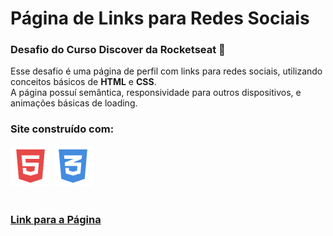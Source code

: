 # Página de Links para Redes Sociais
### Desafio do Curso Discover da Rocketseat 🚀
Esse desafio é uma página de perfil com links para redes sociais, utilizando conceitos básicos de **HTML** e **CSS**. <br/>
A página possuí semântica, responsividade para outros dispositivos, e animações básicas de loading.
### Site construído com:
<div>
<img src="https://github.com/luca-merighi/luca-merighi/blob/main/GHIcons/html.png?raw=true">
<img src="https://github.com/luca-merighi/luca-merighi/blob/main/GHIcons/css.png?raw=true">
</div>
<br/>

### [Link para a Página](https://luca-merighi.github.io/DesafioDiscover-SocialTree/ "Página de Links Sociais")
